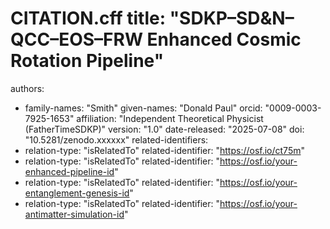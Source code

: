 # CITATION.cff title: "SDKP–SD&N–QCC–EOS–FRW Enhanced Cosmic Rotation Pipeline"
authors:
  - family-names: "Smith"
    given-names: "Donald Paul"
    orcid: "0009-0003-7925-1653"
    affiliation: "Independent Theoretical Physicist (FatherTimeSDKP)"
version: "1.0"
date-released: "2025-07-08"
doi: "10.5281/zenodo.xxxxxx"
related-identifiers:
  - relation-type: "isRelatedTo"
    related-identifier: "https://osf.io/ct75m"
  - relation-type: "isRelatedTo"
    related-identifier: "https://osf.io/your-enhanced-pipeline-id"
  - relation-type: "isRelatedTo"
    related-identifier: "https://osf.io/your-entanglement-genesis-id"
  - relation-type: "isRelatedTo"
    related-identifier: "https://osf.io/your-antimatter-simulation-id"
